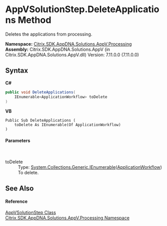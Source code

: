 # AppVSolutionStep.DeleteApplications Method 
 

Deletes the applications from processing.

**Namespace:**&nbsp;<a href="e89d7bb5-69e7-7aff-5732-d06b09ac746d">Citrix.SDK.AppDNA.Solutions.AppV.Processing</a><br />**Assembly:**&nbsp;Citrix.SDK.AppDNA.Solutions.AppV (in Citrix.SDK.AppDNA.Solutions.AppV.dll) Version: 7.11.0.0 (7.11.0.0)

## Syntax

**C#**
```csharp
public void DeleteApplications(
	IEnumerable<ApplicationWorkflow> toDelete
)
```

**VB**
```vbnet
Public Sub DeleteApplications ( 
	toDelete As IEnumerable(Of ApplicationWorkflow)
)
```


#### Parameters
&nbsp;<dl><dt>toDelete</dt><dd>Type: <a href="http://msdn2.microsoft.com/en-us/library/9eekhta0" target="_blank">System.Collections.Generic.IEnumerable</a>(<a href="b078f8cf-ab87-c4b0-9d50-5c33d71c3cfa">ApplicationWorkflow</a>)<br />To delete.</dd></dl>

## See Also


#### Reference
<a href="f1248c5a-6908-27f5-43bc-c1712c21e71c">AppVSolutionStep Class</a><br /><a href="e89d7bb5-69e7-7aff-5732-d06b09ac746d">Citrix.SDK.AppDNA.Solutions.AppV.Processing Namespace</a><br />